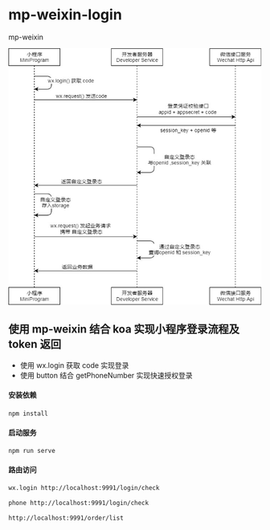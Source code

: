 # mp-weixin-login
mp-weixin

![img.png](image/img.png)

## 使用 mp-weixin 结合 koa 实现小程序登录流程及 token 返回

* 使用 wx.login 获取 code 实现登录
* 使用 button 结合 getPhoneNumber 实现快速授权登录

#### 安装依赖
```shell
npm install
```

#### 启动服务
```shell
npm run serve
```

#### 路由访问
```text
wx.login http://localhost:9991/login/check
```

```text
phone http://localhost:9991/login/check
```

```text
http://localhost:9991/order/list
```
